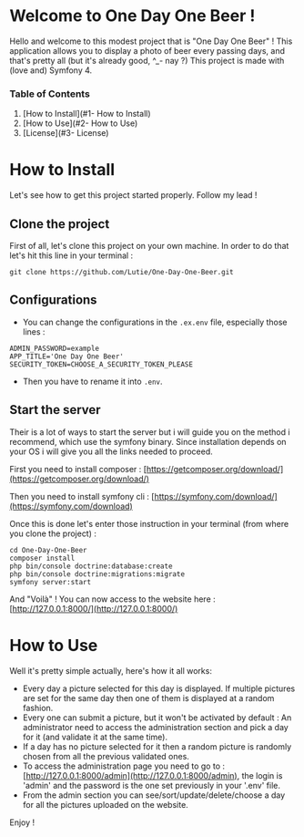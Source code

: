 # Welcome to One Day One Beer !

Hello and welcome to this modest project that is "One Day One Beer" !
This application allows you to display a photo of beer every passing days, and that's pretty all (but it's already good, ^_- nay ?)
This project is made with (love and) Symfony 4.

### Table of Contents
1. [How to Install](#1- How to Install)
2. [How to Use](#2- How to Use)
3. [License](#3- License)

# How to Install

Let's see how to get this project started properly. Follow my lead !

## Clone the project

First of all, let's clone this project on your own machine. In order to do that let's hit this line in your terminal :
```console
git clone https://github.com/Lutie/One-Day-One-Beer.git
```

## Configurations

* You can change the configurations in the `.ex.env` file, especially those lines :
```
ADMIN_PASSWORD=example
APP_TITLE='One Day One Beer'
SECURITY_TOKEN=CHOOSE_A_SECURITY_TOKEN_PLEASE
```
* Then you have to rename it into `.env`.

## Start the server

Their is a lot of ways to start the server but i will guide you on the method i recommend, which use the symfony binary.
Since installation depends on your OS i will give you all the links needed to proceed.

First you need to install composer : [https://getcomposer.org/download/](https://getcomposer.org/download/)

Then you need to install symfony cli : [https://symfony.com/download/](https://symfony.com/download)

Once this is done let's enter those instruction in your terminal (from where you clone the project) :
```console
cd One-Day-One-Beer
composer install
php bin/console doctrine:database:create
php bin/console doctrine:migrations:migrate
symfony server:start
```
And "Voilà" ! You can now access to the website here : [http://127.0.0.1:8000/](http://127.0.0.1:8000/)

# How to Use

Well it's pretty simple actually, here's how it all works:
* Every day a picture selected for this day is displayed. If multiple pictures are set for the same day then one of them is displayed at a random fashion.
* Every one can submit a picture, but it won't be activated by default : An administrator need to access the administration section and pick a day for it (and validate it at the same time).
* If a day has no picture selected for it then a random picture is randomly chosen from all the previous validated ones.
* To access the administration page you need to go to : [http://127.0.0.1:8000/admin](http://127.0.0.1:8000/admin), the login is 'admin' and the password is the one set previously in your '.env' file.
* From the admin section you can see/sort/update/delete/choose a day for all the pictures uploaded on the website.

Enjoy !
